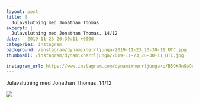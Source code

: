 ```yaml
---
layout: post
title: |
  Julavslutning med Jonathan Thomas
excerpt: |
  Julavslutning med Jonathan Thomas. 14/12
date:   2019-11-23 20:30:11 +0000
categories: instagram
background: /instagram/dynamixherrljunga/2019-11-23_20-30-11_UTC.jpg
thumbnail: /instagram/dynamixherrljunga/2019-11-23_20-30-11_UTC.jpg

instagram_url: https://www.instagram.com/dynamixherrljunga/p/B5OK4nGpDe-
---
```

Julavslutning med Jonathan Thomas. 14/12



<img src='{{ site.baseurl }}/instagram/dynamixherrljunga/2019-11-23_20-30-11_UTC.jpg' class='img-fluid' />
